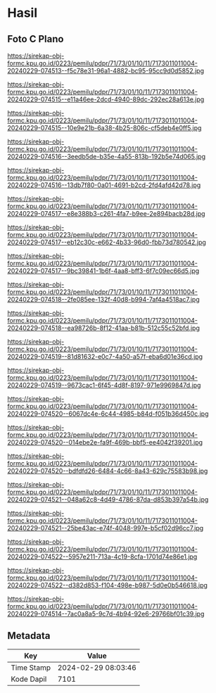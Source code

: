 # Hasil

## Foto C Plano

https://sirekap-obj-formc.kpu.go.id/0223/pemilu/pdpr/71/73/01/10/11/7173011011004-20240229-074513--f5c78e31-96a1-4882-bc95-95cc9d0d5852.jpg

https://sirekap-obj-formc.kpu.go.id/0223/pemilu/pdpr/71/73/01/10/11/7173011011004-20240229-074515--e11a46ee-2dcd-4940-89dc-292ec28a613e.jpg

https://sirekap-obj-formc.kpu.go.id/0223/pemilu/pdpr/71/73/01/10/11/7173011011004-20240229-074515--10e9e21b-6a38-4b25-806c-cf5deb4e0ff5.jpg

https://sirekap-obj-formc.kpu.go.id/0223/pemilu/pdpr/71/73/01/10/11/7173011011004-20240229-074516--3eedb5de-b35e-4a55-813b-192b5e74d065.jpg

https://sirekap-obj-formc.kpu.go.id/0223/pemilu/pdpr/71/73/01/10/11/7173011011004-20240229-074516--13db7f80-0a01-4691-b2cd-2fd4afd42d78.jpg

https://sirekap-obj-formc.kpu.go.id/0223/pemilu/pdpr/71/73/01/10/11/7173011011004-20240229-074517--e8e388b3-c261-4fa7-b9ee-2e894bacb28d.jpg

https://sirekap-obj-formc.kpu.go.id/0223/pemilu/pdpr/71/73/01/10/11/7173011011004-20240229-074517--eb12c30c-e662-4b33-96d0-fbb73d780542.jpg

https://sirekap-obj-formc.kpu.go.id/0223/pemilu/pdpr/71/73/01/10/11/7173011011004-20240229-074517--9bc39841-1b6f-4aa8-bff3-6f7c09ec66d5.jpg

https://sirekap-obj-formc.kpu.go.id/0223/pemilu/pdpr/71/73/01/10/11/7173011011004-20240229-074518--2fe085ee-132f-40d8-b994-7af4a4518ac7.jpg

https://sirekap-obj-formc.kpu.go.id/0223/pemilu/pdpr/71/73/01/10/11/7173011011004-20240229-074518--ea98726b-8f12-41aa-b81b-512c55c52bfd.jpg

https://sirekap-obj-formc.kpu.go.id/0223/pemilu/pdpr/71/73/01/10/11/7173011011004-20240229-074519--81d81632-e0c7-4a50-a57f-eba6d01e36cd.jpg

https://sirekap-obj-formc.kpu.go.id/0223/pemilu/pdpr/71/73/01/10/11/7173011011004-20240229-074519--9673cac1-6f45-4d8f-8197-971e9969847d.jpg

https://sirekap-obj-formc.kpu.go.id/0223/pemilu/pdpr/71/73/01/10/11/7173011011004-20240229-074520--6067dc4e-6c44-4985-b84d-f051b36d450c.jpg

https://sirekap-obj-formc.kpu.go.id/0223/pemilu/pdpr/71/73/01/10/11/7173011011004-20240229-074520--014ebe2e-fa9f-469b-bbf5-ee4042f39201.jpg

https://sirekap-obj-formc.kpu.go.id/0223/pemilu/pdpr/71/73/01/10/11/7173011011004-20240229-074520--bdfdfd26-6484-4c66-8a43-629c75583b98.jpg

https://sirekap-obj-formc.kpu.go.id/0223/pemilu/pdpr/71/73/01/10/11/7173011011004-20240229-074521--048a62c8-4d49-4786-87da-d853b397a54b.jpg

https://sirekap-obj-formc.kpu.go.id/0223/pemilu/pdpr/71/73/01/10/11/7173011011004-20240229-074521--25be43ac-e74f-4048-997e-b5cf02d96cc7.jpg

https://sirekap-obj-formc.kpu.go.id/0223/pemilu/pdpr/71/73/01/10/11/7173011011004-20240229-074522--5957e211-713a-4c19-8cfa-1701d74e86e1.jpg

https://sirekap-obj-formc.kpu.go.id/0223/pemilu/pdpr/71/73/01/10/11/7173011011004-20240229-074522--d382d853-f104-498e-b987-5d0e0b546618.jpg

https://sirekap-obj-formc.kpu.go.id/0223/pemilu/pdpr/71/73/01/10/11/7173011011004-20240229-074514--7ac0a8a5-9c7d-4b94-92e6-29766bf01c39.jpg


## Metadata

| Key        | Value               |
| ---------- | ------------------- |
| Time Stamp | 2024-02-29 08:03:46 |
| Kode Dapil | 7101                |



